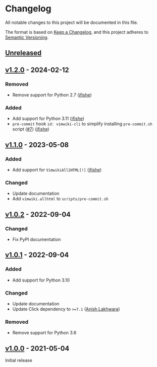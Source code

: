 # Changelog

All notable changes to this project will be documented in this file.

The format is based on [Keep a Changelog](https://keepachangelog.com/en/1.0.0/),
and this project adheres to [Semantic Versioning](https://semver.org/spec/v2.0.0.html).

## [Unreleased]

## [v1.2.0] - 2024-02-12

### Removed

- Remove support for Python 2.7 ([jfishe](https://github.com/jfishe))

### Added

- Add support for Python 3.11 ([jfishe](https://github.com/jfishe))
- `pre-commit` hook `id: vimwiki-cli` to simplify installing `pre-commit.sh`
  script ([#7](https://github.com/sstallion/vimwiki-cli/issues/7#issue-876664886))
  ([jfishe](https://github.com/jfishe))

## [v1.1.0] - 2023-05-08

### Added

- Add support for `VimwikiAll2HTML[!]` ([jfishe](https://github.com/jfishe))

### Changed

- Update documentation
- Add `vimwiki.allhtml` to `scripts/pre-commit.sh`

## [v1.0.2] - 2022-09-04

### Changed

- Fix PyPI documentation

## [v1.0.1] - 2022-09-04

### Added

- Add support for Python 3.10

### Changed

- Update documentation
- Update Click dependency to `>=7.1` ([Anish Lakhwara](https://github.com/Chickensoupwithrice))

### Removed

- Remove support for Python 3.6

## [v1.0.0] - 2021-05-04

Initial release

[Unreleased]: https://github.com/sstallion/vimwiki-cli/compare/v1.2.0...HEAD
[v1.2.0]: https://github.com/sstallion/vimwiki-cli/releases/tag/v1.2.0
[v1.1.0]: https://github.com/sstallion/vimwiki-cli/releases/tag/v1.1.0
[v1.0.2]: https://github.com/sstallion/vimwiki-cli/releases/tag/v1.0.2
[v1.0.1]: https://github.com/sstallion/vimwiki-cli/releases/tag/v1.0.1
[v1.0.0]: https://github.com/sstallion/vimwiki-cli/releases/tag/v1.0.0
